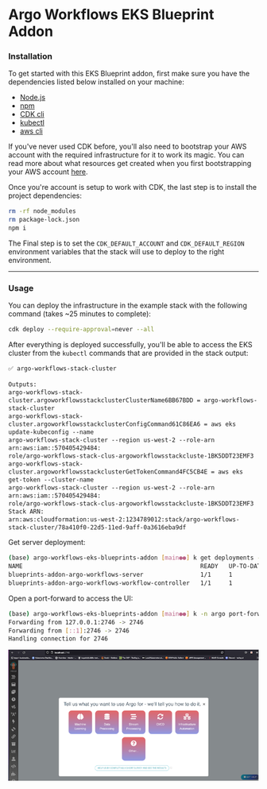 # Argo Workflows EKS Blueprint Addon

### Installation

To get started with this EKS Blueprint addon, first make sure you have the dependencies listed below installed on your
machine:

- [Node.js](https://nodejs.org/en/)
- [npm](https://docs.npmjs.com/downloading-and-installing-node-js-and-npm)
- [CDK cli](https://docs.aws.amazon.com/cli/latest/userguide/getting-started-install.html)
- [kubectl](https://kubernetes.io/docs/tasks/tools/install-kubectl-macos/)
- [aws cli](https://docs.aws.amazon.com/cli/latest/userguide/getting-started-install.html)

If you've never used CDK before, you'll also need to bootstrap your AWS account with the required infrastructure for it
to work its magic. You can read more about what resources get created when you first bootstrapping your AWS
account [here](https://docs.aws.amazon.com/cdk/v2/guide/bootstrapping.html).

Once you're account is setup to work with CDK, the last step is to install the project dependencies:

```bash
rm -rf node_modules
rm package-lock.json
npm i
```

The Final step is to set the `CDK_DEFAULT_ACCOUNT` and `CDK_DEFAULT_REGION` environment variables that the stack will
use to deploy to the right environment.


---

### Usage

You can deploy the infrastructure in the example stack with the following command (takes ~25 minutes to complete):

```bash
cdk deploy --require-approval=never --all
```

After everything is deployed successfully, you'll be able to access the EKS cluster from the `kubectl` commands that are
provided in the stack output:

```
✅ argo-workflows-stack-cluster

Outputs:
argo-workflows-stack-cluster.argoworkflowsstackclusterClusterName6BB67BDD = argo-workflows-stack-cluster
argo-workflows-stack-cluster.argoworkflowsstackclusterConfigCommand61C86EA6 = aws eks update-kubeconfig --name
argo-workflows-stack-cluster --region us-west-2 --role-arn arn:aws:iam::570405429484:
role/argo-workflows-stack-clus-argoworkflowsstackcluste-1BK5DDT23EMF3
argo-workflows-stack-cluster.argoworkflowsstackclusterGetTokenCommand4FC5CB4E = aws eks get-token --cluster-name
argo-workflows-stack-cluster --region us-west-2 --role-arn arn:aws:iam::570405429484:
role/argo-workflows-stack-clus-argoworkflowsstackcluste-1BK5DDT23EMF3
Stack ARN:
arn:aws:cloudformation:us-west-2:1234789012:stack/argo-workflows-stack-cluster/78a410f0-22d5-11ed-9aff-0a3616eba9df
```

Get server deployment:

```bash
(base) argo-workflows-eks-blueprints-addon [main●●] k get deployments -n argo
NAME                                                  READY   UP-TO-DATE   AVAILABLE   AGE
blueprints-addon-argo-workflows-server                1/1     1            1           116m
blueprints-addon-argo-workflows-workflow-controller   1/1     1            1           116m
```

Open a port-forward to access the UI:

```bash
(base) argo-workflows-eks-blueprints-addon [main●●] k -n argo port-forward deployment/blueprints-addon-argo-workflows-server 2746:2746
Forwarding from 127.0.0.1:2746 -> 2746
Forwarding from [::1]:2746 -> 2746
Handling connection for 2746
```

![UI](../../docs/argo-workflows.png)
